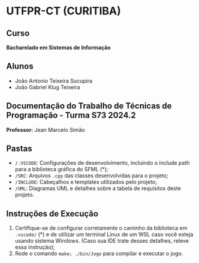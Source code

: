 # UTFPR-CT (CURITIBA)

## Curso
**Bacharelado em Sistemas de Informação**

## Alunos
- João Antonio Teixeira Sucupira
- João Gabriel Klug Teixeira

## Documentação do Trabalho de Técnicas de Programação - Turma S73 2024.2
**Professor:** Jean Marcelo Simão

## Pastas
- `/.VSCODE`: Configurações de desenvolvimento, incluindo o include path para a biblioteca gráfica do SFML (*);
- `/SRC`: Arquivos `.cpp` das classes desenvolvidas para o projeto;
- `/INCLUDE`: Cabeçalhos e templates utilizados pelo projeto;
- `/UML`: Diagramas UML e detalhes sobre a tabela de requisitos deste projeto.

## Instruções de Execução
1. Certifique-se de configurar corretamente o caminho da biblioteca em `.vscode/` (*) e de utilizar um terminal Linux de um WSL caso você esteja usando sistema Windows. (Caso sua IDE trate desses detalhes, releve essa instrução);
2. Rode o comando `make; ./bin/Jogo` para compilar e executar o jogo.
